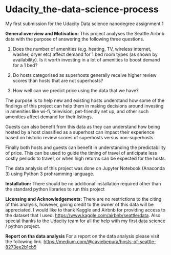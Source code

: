 # Udacity_the-data-science-process
My first submission for the Udacity Data science nanodegree assignment 1

**General overview and Motivation:** This project analyses the Seattle Airbnb data with the purpose of answering the following three questions.
1. Does the number of amenities (e.g. heating, TV, wireless internet, washer, dryer etc) affect demand for 1 bed room types (as shown by availability). Is it worth investing in a lot of amenities to boost demand for a 1 bed?

2. Do hosts categorised as superhosts generally receive higher review scores than hosts that are not superhosts?

3. How well can we predict price using the data that we have?

The purpose is to help new and existing hosts understand how some of the findings of this project can help them in making decisions around investing in amenities like wi-fi, television, pet-friendly set up, and other such amenities affect demand for their listings.

Guests can also benefit from this data as they can understand how being hosted by a host classified as a superhost can impact their experience based on historic review scores of superhosts versus non-superhosts.

Finally both hosts and guests can benefit in understanding the predictability of price. This can be used to guide the timing of travel of anticipate less costly periods to travel, or when high returns can be expected for the hosts.

The data analysis of this project was done on Jupyter Notebook (Anaconda 3) using Python 3 prohramming language.

**Installation:** There should be no additional installation required other than the standard python libraries to run this project

**Licensing and Acknowledgements:** There are no restrictions to the citing of this analysis, however, giving credit to the owner of this data will be appreciated. I would like to thank Kaggle and Airbnb for providing access to the dataset that I used.  https://www.kaggle.com/airbnb/seattle/data. Also special thanks to the Udacity team for all the help with my first data science / python project.

**Report on tha data analysis**
For a report on the data analysis please visit the following link.
https://medium.com/@caviebepura/hosts-of-seattle-8273ee2b1cb5

